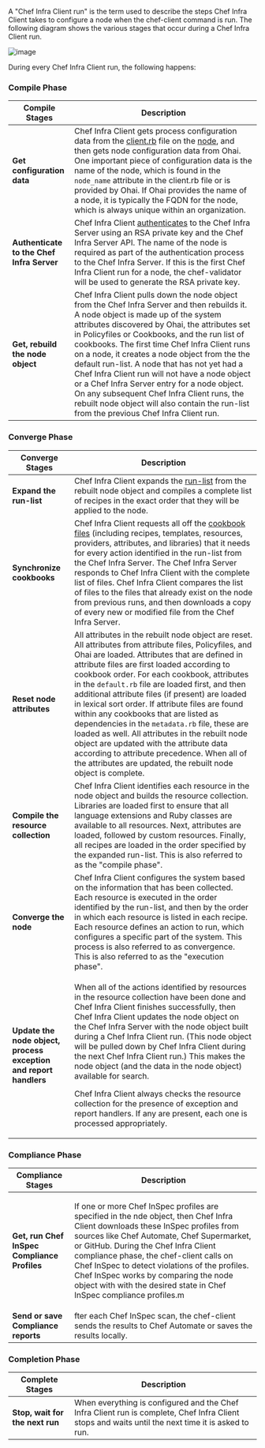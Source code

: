 A "Chef Infra Client run" is the term used to describe the steps Chef Infra Client takes to configure a node when the chef-client command is run. The following diagram shows the various stages that occur during a Chef Infra Client run.

![image](/images/chef_run.svg)

During every Chef Infra Client run, the following happens:

### Compile Phase

<!-- markdownlint-disable MD033 -->

<table>
<colgroup>
<col style="width: 25%" />
<col style="width: 75%" />
</colgroup>
<thead>
<tr class="header">
<th>Compile Stages</th>
<th>Description</th>
</tr>
</thead>
<tbody>
<td><strong>Get configuration data</strong></td>
<td>Chef Infra Client gets process configuration data from the <a href="/config_rb_client/">client.rb</a> file on the <a href="/nodes/">node</a>, and then gets node configuration data from Ohai. One important piece of configuration data is the name of the node, which is found in the <code>node_name</code> attribute in the client.rb file or is provided by Ohai. If Ohai provides the name of a node, it is typically the FQDN for the node, which is always unique within an organization.</td>
</tr>
<td><strong>Authenticate to the Chef Infra Server</strong></td>
<td>Chef Infra Client <a href="/auth/">authenticates</a> to the Chef Infra Server using an RSA private key and the Chef Infra Server API. The name of the node is required as part of the authentication process to the Chef Infra Server. If this is the first Chef Infra Client run for a node, the chef-validator will be used to generate the RSA private key.</td>
</tr>
<td><strong>Get, rebuild the node object</strong></td>
<td>Chef Infra Client pulls down the node object from the Chef Infra Server and then rebuilds it. A node object is made up of the system attributes discovered by Ohai, the attributes set in Policyfiles or Cookbooks, and the run list of cookbooks. The first time Chef Infra Client runs on a node, it creates a node object from the the default run-list. A node that has not yet had a Chef Infra Client run will not have a node object or a Chef Infra Server entry for a node object. On any subsequent Chef Infra Client runs, the rebuilt node object will also contain the run-list from the previous Chef Infra Client run.</td>
</tr>
</tbody>
</table>

### Converge Phase

<table>
<colgroup>
<col style="width: 25%" />
<col style="width: 75%" />
</colgroup>
<thead>
<tr class="header">
<th>Converge Stages</th>
<th>Description</th>
</tr>
</thead>
<tbody>
<td><strong>Expand the run-list</strong></td>
<td>Chef Infra Client expands the <a href="/run_lists/">run-list</a> from the rebuilt node object and compiles a complete list of recipes in the exact order that they will be applied to the node.</td>
</tr>
<td><strong>Synchronize cookbooks</strong></td>
<td>Chef Infra Client requests all off the <a href="/cookbooks/">cookbook files</a> (including recipes, templates, resources, providers, attributes, and libraries) that it needs for every action identified in the run-list from the Chef Infra Server. The Chef Infra Server responds to Chef Infra Client with the complete list of files. Chef Infra Client compares the list of files to the files that already exist on the node from previous runs, and then downloads a copy of every new or modified file from the Chef Infra Server.</td>
</tr>
<td><strong>Reset node attributes</strong></td>
<td>All attributes in the rebuilt node object are reset. All attributes from attribute files, Policyfiles, and Ohai are loaded. Attributes that are defined in attribute files are first loaded according to cookbook order. For each cookbook, attributes in the <code>default.rb</code> file are loaded first, and then additional attribute files (if present) are loaded in lexical sort order. If attribute files are found within any cookbooks that are listed as dependencies in the <code>metadata.rb</code> file, these are loaded as well. All attributes in the rebuilt node object are updated with the attribute data according to attribute precedence. When all of the attributes are updated, the rebuilt node object is complete.</td>
</tr>
<td><strong>Compile the resource collection</strong></td>
<td>Chef Infra Client identifies each resource in the node object and builds the resource collection. Libraries are loaded first to ensure that all language extensions and Ruby classes are available to all resources. Next, attributes are loaded, followed by custom resources. Finally, all recipes are loaded in the order specified by the expanded run-list. This is also referred to as the "compile phase".</td>
</tr>
<td><strong>Converge the node</strong></td>
<td>Chef Infra Client configures the system based on the information that has been collected. Each resource is executed in the order identified by the run-list, and then by the order in which each resource is listed in each recipe. Each resource defines an action to run, which configures a specific part of the system. This process is also referred to as convergence. This is also referred to as the "execution phase".</td>
</tr>
<td><p><strong>Update the node object, process exception and report handlers</strong></p></td>
<td><p>When all of the actions identified by resources in the resource collection have been done and Chef Infra Client finishes successfully, then Chef Infra Client updates the node object on the Chef Infra Server with the node object built during a Chef Infra Client run. (This node object will be pulled down by Chef Infra Client during the next Chef Infra Client run.) This makes the node object (and the data in the node object) available for search.</p>
<p>Chef Infra Client always checks the resource collection for the presence of exception and report handlers. If any are present, each one is processed appropriately.</p></td>
</tr>
</tbody>
</table>

### Compliance Phase

<table>
<colgroup>
<col style="width: 25%" />
<col style="width: 75%" />
</colgroup>
<thead>
<tr class="header">
<th>Compliance Stages</th>
<th>Description</th>
</tr>
</thead>
<tbody>
<td><p><strong>Get, run Chef InSpec Compliance Profiles</p></td>
<td><p>If one or more Chef InSpec profiles are specified in the nde object, then Chef Infra Client downloads these InSpec profiles from sources like Chef Automate, Chef Supermarket, or GitHub. During the Chef Infra Client compliance phase, the chef-client calls on Chef InSpec to detect violations of the profiles. Chef InSpec works by comparing the node object with with the desired state in Chef InSpec compliance profiles.m</p>
<p></td>
</tr>
<td><strong>Send or save Compliance reports</strong></td>
<td>fter each Chef InSpec scan, the chef-client sends the results to Chef Automate or saves the results locally.</td>
</tr>
</tbody>
</table>

### Completion Phase

<table>
<colgroup>
<col style="width: 25%" />
<col style="width: 75%" />
</colgroup>
<thead>
<tr class="header">
<th>Complete Stages</th>
<th>Description</th>
</tr>
</thead>
<tbody>
<td><strong>Stop, wait for the next run</strong></td>
<td>When everything is configured and the Chef Infra Client run is complete, Chef Infra Client stops and waits until the next time it is asked to run.</td>
</tr>
</tbody>
</table>

<!-- markdownlint-enable MD033 -->
